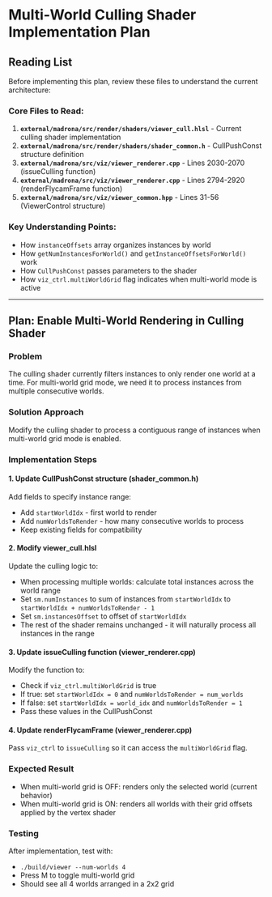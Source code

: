 # Multi-World Culling Shader Implementation Plan

## Reading List

Before implementing this plan, review these files to understand the current architecture:

### Core Files to Read:
1. **`external/madrona/src/render/shaders/viewer_cull.hlsl`** - Current culling shader implementation
2. **`external/madrona/src/render/shaders/shader_common.h`** - CullPushConst structure definition
3. **`external/madrona/src/viz/viewer_renderer.cpp`** - Lines 2030-2070 (issueCulling function)
4. **`external/madrona/src/viz/viewer_renderer.cpp`** - Lines 2794-2920 (renderFlycamFrame function)
5. **`external/madrona/src/viz/viewer_common.hpp`** - Lines 31-56 (ViewerControl structure)

### Key Understanding Points:
- How `instanceOffsets` array organizes instances by world
- How `getNumInstancesForWorld()` and `getInstanceOffsetsForWorld()` work
- How `CullPushConst` passes parameters to the shader
- How `viz_ctrl.multiWorldGrid` flag indicates when multi-world mode is active

---

## Plan: Enable Multi-World Rendering in Culling Shader

### Problem
The culling shader currently filters instances to only render one world at a time. For multi-world grid mode, we need it to process instances from multiple consecutive worlds.

### Solution Approach
Modify the culling shader to process a contiguous range of instances when multi-world grid mode is enabled.

### Implementation Steps

#### 1. Update CullPushConst structure (shader_common.h)
Add fields to specify instance range:
- Add `startWorldIdx` - first world to render
- Add `numWorldsToRender` - how many consecutive worlds to process
- Keep existing fields for compatibility

#### 2. Modify viewer_cull.hlsl
Update the culling logic to:
- When processing multiple worlds: calculate total instances across the world range
- Set `sm.numInstances` to sum of instances from `startWorldIdx` to `startWorldIdx + numWorldsToRender - 1`
- Set `sm.instancesOffset` to offset of `startWorldIdx`
- The rest of the shader remains unchanged - it will naturally process all instances in the range

#### 3. Update issueCulling function (viewer_renderer.cpp)
Modify the function to:
- Check if `viz_ctrl.multiWorldGrid` is true
- If true: set `startWorldIdx = 0` and `numWorldsToRender = num_worlds`
- If false: set `startWorldIdx = world_idx` and `numWorldsToRender = 1`
- Pass these values in the CullPushConst

#### 4. Update renderFlycamFrame (viewer_renderer.cpp)
Pass `viz_ctrl` to `issueCulling` so it can access the `multiWorldGrid` flag.

### Expected Result
- When multi-world grid is OFF: renders only the selected world (current behavior)
- When multi-world grid is ON: renders all worlds with their grid offsets applied by the vertex shader

### Testing
After implementation, test with:
- `./build/viewer --num-worlds 4`
- Press M to toggle multi-world grid
- Should see all 4 worlds arranged in a 2x2 grid